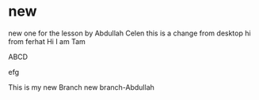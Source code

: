 # new
new one for the lesson by Abdullah Celen
this is a change from desktop
hi from ferhat
Hi I am Tam

ABCD

efg

This is my new Branch
new branch-Abdullah
